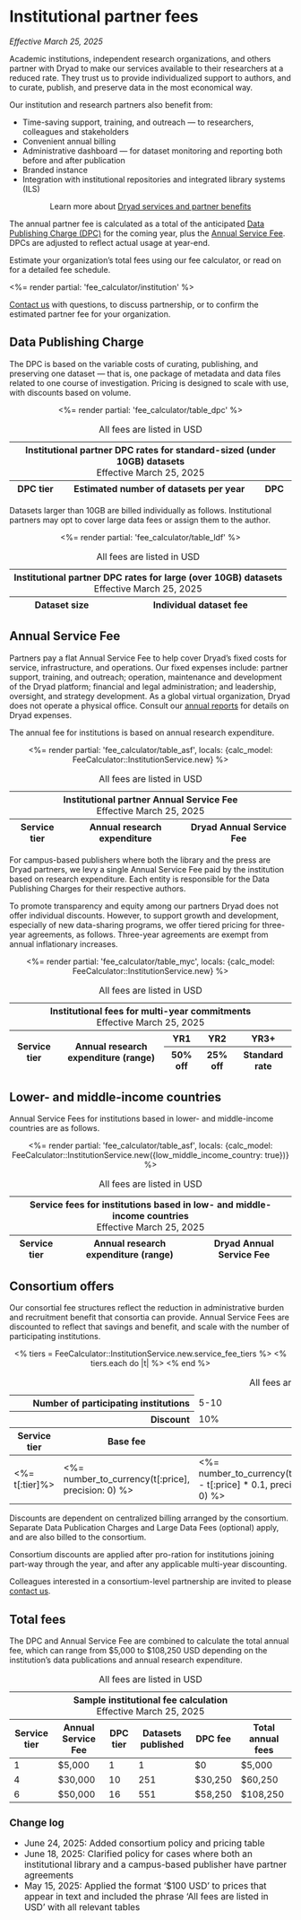 # Institutional partner fees

_Effective March 25, 2025_

Academic institutions, independent research organizations, and others partner with Dryad to make our services available to their researchers at a reduced rate. They trust us to provide individualized support to authors, and to curate, publish, and preserve data in the most economical way.

Our institution and research partners also benefit from:

* Time-saving support, training, and outreach — to researchers, colleagues and stakeholders
* Convenient annual billing
* Administrative dashboard — for dataset monitoring and reporting both before and after publication
* Branded instance
* Integration with institutional repositories and integrated library systems (ILS) 

<div class="callout">
  <p style="text-align: center;">Learn more about <a href="/join_us">Dryad services and partner benefits</a></p>
</div>

The annual partner fee is calculated as a total of the anticipated [Data Publishing Charge (DPC)](#data-publication-charge) for the coming year, plus the [Annual Service Fee](#annual-service-fee). DPCs are adjusted to reflect actual usage at year-end.

Estimate your organization’s total fees using our fee calculator, or read on for a detailed fee schedule.

<div hidden>

## Fee calculator

</div>

<%= render partial: 'fee_calculator/institution' %>

<a href="mailto:partnerships@datadryad.org?subject=Dryad partnership inquiry">Contact us</a> with questions, to discuss partnership, or to confirm the estimated partner fee for your organization.

## Data Publishing Charge

The DPC is based on the variable costs of curating, publishing, and preserving one dataset — that is, one package of metadata and data files related to one course of investigation. Pricing is designed to scale with use, with discounts based on volume.

<div style="text-align: center;">
<div class="table-wrapper" role="region" tabindex="0" style="margin: 0 auto">
  <table style="width: 100%;">
    <caption>
      All fees are listed in USD
    </caption>
    <thead>
      <tr class="callout"><th colspan="3" style="text-align: center;">Institutional partner DPC rates for standard-sized (under 10GB) datasets<p style="font-weight: normal; margin: 0 auto">Effective March 25, 2025</p></th></tr>
      <tr>
        <th>DPC tier</th>
        <th>Estimated number of datasets per year</th>
        <th>DPC</th>
      </tr>
    </thead>
    <tbody>
      <%= render partial: 'fee_calculator/table_dpc' %>
    </tbody>
  </table>
</div>
</div>

Datasets larger than 10GB are billed individually as follows. Institutional partners may opt to cover large data fees or assign them to the author.

<div style="text-align: center;">
<div class="table-wrapper" role="region" tabindex="0" style="margin: 0 auto">
  <table style="width: 100%;">
    <caption>
      All fees are listed in USD
    </caption>
    <thead>
      <tr class="callout"><th colspan="2" style="text-align: center;">Institutional partner DPC rates for large (over 10GB) datasets<p style="font-weight: normal; margin: 0 auto">Effective March 25, 2025</p></th></tr>
      <tr>
        <th>Dataset size</th>
        <th>Individual dataset fee</th>
      </tr>
    </thead>
    <tbody>
      <%= render partial: 'fee_calculator/table_ldf' %>
    </tbody>
  </table>
</div>
</div>

## Annual Service Fee

Partners pay a flat Annual Service Fee to help cover Dryad’s fixed costs for service, infrastructure, and operations. Our fixed expenses include: partner support, training, and outreach; operation, maintenance and development of the Dryad platform; financial and legal administration; and leadership, oversight, and strategy development. As a global virtual organization, Dryad does not operate a physical office. Consult our [annual reports](https://github.com/datadryad/governance/tree/main/annual-reports) for details on Dryad expenses.

The annual fee for institutions is based on annual research expenditure.

<div style="text-align: center;">
<div class="table-wrapper" role="region" tabindex="0" style="margin: 0 auto">
  <table style="width: 100%;">
    <caption>
      All fees are listed in USD
    </caption>
    <thead>
      <tr class="callout"><th colspan="3" style="text-align: center;">Institutional partner Annual Service Fee<p style="font-weight: normal; margin: 0 auto">Effective March 25, 2025</p></th></tr>
      <tr>
        <th>Service tier</th>
        <th>Annual research expenditure</th>
        <th>Dryad Annual Service Fee</th>
      </tr>
    </thead>
    <tbody>
      <%= render partial: 'fee_calculator/table_asf', locals: {calc_model: FeeCalculator::InstitutionService.new} %>
    </tbody>
  </table>
</div>
</div>

For campus-based publishers where both the library and the press are Dryad partners, we levy a single Annual Service Fee paid by the institution based on research expenditure. Each entity is responsible for the Data Publishing Charges for their respective authors.

To promote transparency and equity among our partners Dryad does not offer individual discounts. However, to support growth and development, especially of new data-sharing programs, we offer tiered pricing for three-year agreements, as follows. Three-year agreements are exempt from annual inflationary increases.

<div style="text-align: center;">
<div class="table-wrapper" role="region" tabindex="0" style="margin: 0 auto">
  <table style="width: 100%;">
    <caption>
      All fees are listed in USD
    </caption>
    <thead>
      <tr class="callout"><th colspan="5" style="text-align: center;">Institutional fees for multi-year commitments<p style="font-weight: normal; margin: 0 auto">Effective March 25, 2025</p></th></tr>
      <tr>
        <th rowspan="2">Service tier</th>
        <th rowspan="2">Annual research expenditure (range)</th>
        <th>YR1</th>
        <th>YR2</th>
        <th>YR3+</th>
      </tr>
      <tr>
        <th>50% off</th>
        <th>25% off</th>
        <th>Standard rate</th>
      </tr>
    </thead>
    <tbody>
      <%= render partial: 'fee_calculator/table_myc', locals: {calc_model: FeeCalculator::InstitutionService.new} %>
    </tbody>
  </table>
</div>
</div>

## Lower- and middle-income countries

Annual Service Fees for institutions based in lower- and middle-income countries are as follows.

<div style="text-align: center;">
<div class="table-wrapper" role="region" tabindex="0" style="margin: 0 auto">
  <table style="width: 100%;">
    <caption>
      All fees are listed in USD
    </caption>
    <thead>
      <tr class="callout"><th colspan="3" style="text-align: center;">Service fees for institutions based in low- and middle-income countries<p style="font-weight: normal; margin: 0 auto">Effective March 25, 2025</p></th></tr>
      <tr>
        <th>Service tier</th>
        <th>Annual research expenditure (range)</th>
        <th>Dryad Annual Service Fee</th>
      </tr>
    </thead>
    <tbody>
      <%= render partial: 'fee_calculator/table_asf', locals: {calc_model: FeeCalculator::InstitutionService.new({low_middle_income_country: true})} %>
    </tbody>
  </table>
</div>
</div>

## Consortium offers

Our consortial fee structures reflect the reduction in administrative burden and recruitment benefit that consortia can provide. Annual Service Fees are discounted to reflect that savings and benefit, and scale with the number of participating institutions.


<div style="text-align: center;">
<div class="table-wrapper" role="region" tabindex="0" style="margin: 0 auto">
  <table style="width: 100%;">
    <caption>
      All fees are listed in USD
    </caption>
    <thead>
      <tr class="callout">
        <th colspan="2" scope="row" style="text-align: right;">Number of participating institutions</th>
        <td>5-10</td><td>11-25</td><td>26+</td>
      </tr>
      <tr class="callout alt">
        <th colspan="2" scope="row" style="text-align: right;">Discount</th>
        <td>10%</td><td>15%</td><td>20%</td>
      </tr>
      <tr>
        <th scope="col">Service tier</th>
        <th scope="col">Base fee</th>
        <th colspan="3" scope="col">Discounted Annual Service Fee</th>
      </tr>
    </thead>
    <tbody>
      <% tiers = FeeCalculator::InstitutionService.new.service_fee_tiers %>
      <% tiers.each do |t| %>
        <tr>
          <td><%= t[:tier]%></td>
          <td><%= number_to_currency(t[:price], precision: 0) %></td>
          <td><%= number_to_currency(t[:price] - t[:price] * 0.1, precision: 0) %></td>
          <td><%= number_to_currency(t[:price] - t[:price] * 0.15, precision: 0) %></td>
          <td><%= number_to_currency(t[:price] - t[:price] * 0.2, precision: 0) %></td>
        </tr>
      <% end %>
    </tbody>
  </table>
</div>
</div>


Discounts are dependent on centralized billing arranged by the consortium. Separate Data Publication Charges and Large Data Fees (optional) apply, and are also billed to the consortium.

Consortium discounts are applied after pro-ration for institutions joining part-way through the year, and after any applicable multi-year discounting.

Colleagues interested in a consortium-level partnership are invited to please <a href="mailto:partnerships@datadryad.org?subject=Dryad partnership inquiry">contact us</a>.


## Total fees

The DPC and Annual Service Fee are combined to calculate the total annual fee, which can range from $5,000 to $108,250 USD depending on the institution’s data publications and annual research expenditure.

<div style="text-align: center;">
<div class="table-wrapper" role="region" tabindex="0" style="margin: 0 auto">
  <table style="width: 100%;">
    <caption>
      All fees are listed in USD
    </caption>
    <thead>
      <tr class="callout"><th colspan="6" style="text-align: center;">Sample institutional fee calculation<p style="font-weight: normal; margin: 0 auto">Effective March 25, 2025</p></th></tr>
      <tr>
        <th>Service tier</th>
        <th>Annual Service Fee</th>
        <th>DPC tier</th>
        <th>Datasets published</th>
        <th>DPC fee</th>
        <th>Total annual fees</th>
      </tr>
    </thead>
    <tbody>
      <tr>
        <td>1</td>
        <td>$5,000</td>
        <td>1</td>
        <td>1</td>
        <td>$0</td>
        <td>$5,000</td>
      </tr>
      <tr>
        <td>4</td>
        <td>$30,000</td>
        <td>10</td>
        <td>251</td>
        <td>$30,250</td>
        <td>$60,250</td>
      </tr>
      <tr>
        <td>6</td>
        <td>$50,000</td>
        <td>16</td>
        <td>551</td>
        <td>$58,250</td>
        <td>$108,250</td>
      </tr>
    </tfoot>
  </table>
</div>
</div>

<div style="font-size: .98rem;">
<h3 style="font-size: 1.1rem">Change log</h3>
<ul>
  <li>June 24, 2025: Added consortium policy and pricing table</li>
  <li>June 18, 2025: Clarified policy for cases where both an institutional library and a campus-based publisher have partner agreements</li>
  <li>May 15, 2025: Applied the format ‘$100 USD’ to prices that appear in text and included the phrase ‘All fees are listed in USD’ with all relevant tables
</ul>